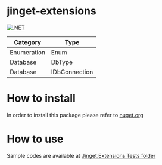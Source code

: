 # jinget-extensions
[![.NET](https://github.com/VahidFarahmandian/jinget-extensions/actions/workflows/dotnet.yml/badge.svg?branch=main)](https://github.com/VahidFarahmandian/jinget-extensions/actions/workflows/dotnet.yml)

| Category | Type |
| ------------ | ------------ |
| Enumeration | Enum |
| Database | DbType |
| Database | IDbConnection |

# How to install
In order to install this package please refer to [nuget.org](http:https://www.nuget.org/packages/Jinget.Extensions/// "nuget.org")

# How to use
Sample codes are available at [Jinget.Extensions.Tests folder](https://github.com/VahidFarahmandian/jinget-extensions/tree/main/Jinget.Extensions.Tests "Jinget.Extensions.Tests folder")
